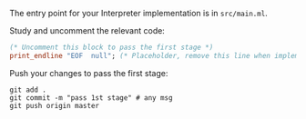 The entry point for your Interpreter implementation is in `src/main.ml`.

Study and uncomment the relevant code: 

```ocaml
(* Uncomment this block to pass the first stage *)
print_endline "EOF  null"; (* Placeholder, remove this line when implementing the scanner *)
```

Push your changes to pass the first stage:

```
git add .
git commit -m "pass 1st stage" # any msg
git push origin master
```
